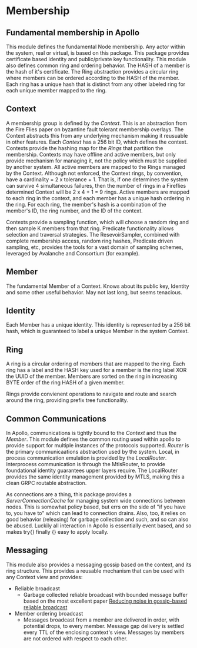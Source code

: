 # Membership

## Fundamental membership in Apollo

This module defines the fundamental Node membership.  Any actor within the system, real or virtual, is based on this package.  This package provides certificate based identity and public/private key functionality.
This module also defines common ring and ordering behavior.  The HASH of a member is the hash of it's certificate.  The Ring abstraction
provides a circular ring where members can be ordered according to the HASH of the member.  Each ring has a unique hash that is distinct
from any other labeled ring for each unique member mapped to the ring.

## Context

A membership group is defined by the _Context_.  This is an abstraction from the Fire Flies paper on byzantine fault tolerant membership overlays.  The Context abstracts this from any underlying mechanism
making it reusuable in other features.  Each _Context_ has a 256 bit ID, which defines the context.  Contexts provide the hashing map for the _Rings_ that partition the membership.  Contexts may have offline and active
members, but only provide mechanism for managing it, not the policy which must be supplied by another system.  All active members are mapped to the Rings managed by the Context.  Although not enforced, the Context
rings, by convention, have a cardinality = 2 x tolerance + 1.  That is, if one determines the system can survive 4 simultaneous failures, then the number of rings in a Fireflies determined Context will be 2 x 4 + 1 = 9 rings.  Active members are mapped to each ring in the context, and each member has a unique hash ordering in the ring.  For each ring, the member's hash is a combination of the member's ID, the ring number, and the ID of the context.

Contexts provide a sampling function, which will choose a random ring and then sample K members from that ring.  Predicate functionality allows selection and traversal strategies.  The ResevoirSampler, combined with complete membership access, random ring hashes, Predicate driven sampling, etc, provides the tools for a vast domain of sampling schemes, leveraged by Avalanche and Consortium (for example).

## Member

The fundamental Member of a Context.  Knows about its public key, Identity and some other useful behavior.  May not last long, but seems tenacious.

## Identity

Each Member has a unique identity.  This identity is represented by a 256 bit hash, which is guaranteed to label a unique Member in the system Context.

## Ring

A ring is a circular ordering of members that are mapped to the ring.  Each ring has a label and the HASH key used for a member is the ring label XOR the UUID of the member.  Members are sorted on the
ring in increasing BYTE order of the ring HASH of a given member.

Rings provide convienent operations to navigate and route and search around the ring, providing prefix tree functionality.

## Common Communications

In Apollo, communications is tightly bound to the _Context_ and thus the _Member_.  This module defines the common routing used within apollo to provide support for multiple instances of the protocols supported.
_Router_ is the primary communicaations abstraction used by the system.  Local, in process communication emulation is provided by the _LocalRouter_.  Interprocess communication is through the MtlsRouter, to provide
foundational identity guarantees upper layers require.  The LocalRouter provides the same identity management provided by MTLS, making this a clean GRPC routable abstraction.

As connections are a thing, this package provides a _ServerConnectionCache_ for managing system wide connections between nodes.  This is somewhat policy based, but errs on the side of "if you have to, you have to"
which can lead to connection drains.  Also, too, it relies on good behavior (releasing) for garbage collection and such, and so can also be abused.  Luckily all interaction in Apollo is essentially
event based, and so makes try{} finally {} easy to apply locally.

## Messaging

This module also provides a messaging gossip based on the context, and its ring structure.  This provides a reusable mechanism that can be used with any Context view and provides:
* Reliable broadcast
    * Garbage collected reliable broadcast with bounded message buffer based on the most excellent paper [Reducing noise in gossip-based reliable broadcast](https://citeseerx.ist.psu.edu/viewdoc/summary?doi=10.1.1.575.3297)
* Member ordering broadcast
    * Messages broadcast from a member are delivered in order, with potential drops, to every member.  Message gap delivery is settled every TTL of the enclosing context's view.  Messages by members are not ordered with respect to each other.
